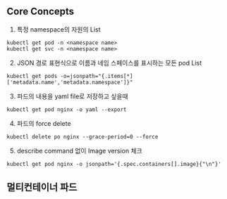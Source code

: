 
## Core Concepts

1. 특정 namespace의 자원의 List
~~~
kubectl get pod -n <namespace name>
kubectl get svc -n <namespace name>
~~~

2. JSON 경로 표현식으로 이름과 네임 스페이스를 표시하는 모든 pod List
~~~
kubectl get pods -o=jsonpath="{.items[*]['metadata.name','metadata.namespace']}"
~~~

3. 파드의 내용을 yaml file로 저장하고 싶을때
~~~
kubectl get pod nginx -o yaml --export
~~~

4. 파드의 force delete
~~~
kubectl delete po nginx --grace-period=0 --force
~~~

5. describe command 없이 Image version 체크
~~~
kubectl get pod nginx -o jsonpath='{.spec.containers[].image}{"\n"}'
~~~

## 멀티컨테이너 파드
